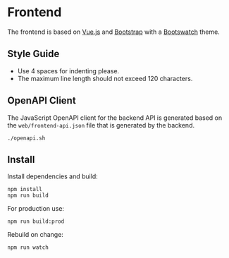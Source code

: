 # Frontend

The frontend is based on [Vue.js](https://vuejs.org) and
[Bootstrap](https://getbootstrap.com) with a [Bootswatch](https://bootswatch.com) theme.

## Style Guide

- Use 4 spaces for indenting please.
- The maximum line length should not exceed 120 characters.

## OpenAPI Client

The JavaScript OpenAPI client for the backend API is generated based on the `web/frontend-api.json` file 
that is generated by the backend.

```
./openapi.sh
```

## Install

Install dependencies and build:

```
npm install
npm run build
```

For production use:

```
npm run build:prod
```

Rebuild on change:

```
npm run watch
```
